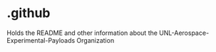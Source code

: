 # .github
Holds the README and other information about the UNL-Aerospace-Experimental-Payloads Organization
